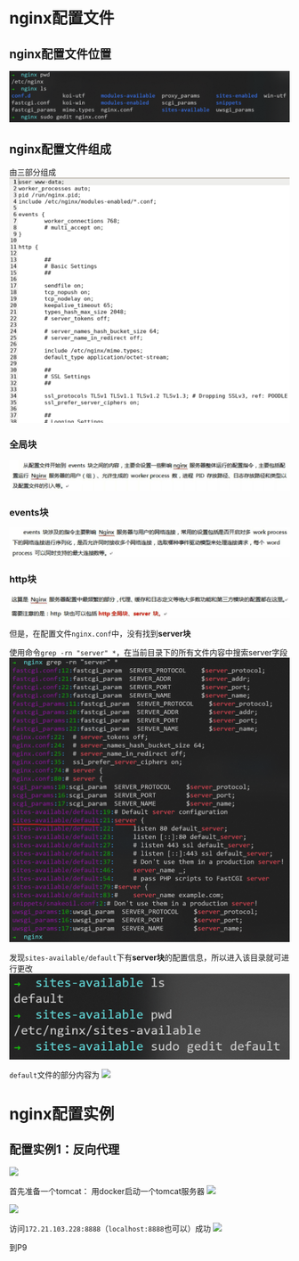 # nginx配置文件

## nginx配置文件位置

![](2023-01-02-22-01-17.png)

## nginx配置文件组成

由三部分组成
![](2023-01-02-22-37-37.png)

### 全局块

![](2023-01-02-22-34-45.png)

### events块

![](2023-01-02-22-35-50.png)

### http块

![](2023-01-02-22-39-28.png)

但是，在配置文件```nginx.conf```中，没有找到**server块**

使用命令```grep -rn "server" *```，在当前目录下的所有文件内容中搜索server字段
![](2023-01-02-23-18-31.png)

发现```sites-available/default```下有**server块**的配置信息，所以进入该目录就可进行更改
![](2023-01-02-23-21-19.png)

```default```文件的部分内容为
![](2023-01-02-23-20-48.png)

# nginx配置实例

## 配置实例1：反向代理

![](2023-01-02-22-47-04.png)

首先准备一个tomcat：
用docker启动一个tomcat服务器
![](2023-01-02-22-57-34.png)

![](2023-01-02-22-58-15.png)

访问```172.21.103.228:8888```（```localhost:8888```也可以）成功
![](2023-01-02-22-58-56.png)



到P9



